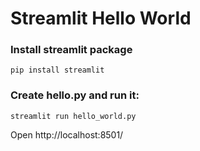 # Streamlit Hello World

### Install streamlit package


```shell
pip install streamlit  
```
### Create hello.py and run it:

```shell
streamlit run hello_world.py 
```

Open http://localhost:8501/